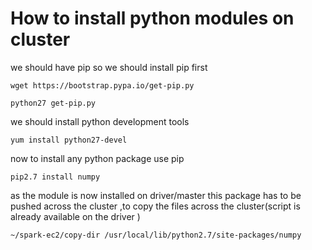 # How to install python modules on cluster

we should have pip so we should install pip first
	
	wget https://bootstrap.pypa.io/get-pip.py
	
	python27 get-pip.py 

we should install python development tools
	
	yum install python27-devel 

now to install any python package use pip

	pip2.7 install numpy 

as the module is now installed on driver/master this package has to be pushed across the cluster ,to copy the files across the cluster(script is already available on the driver )

	~/spark-ec2/copy-dir /usr/local/lib/python2.7/site-packages/numpy


